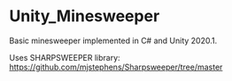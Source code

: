 # Unity_Minesweeper
Basic minesweeper implemented in C# and Unity 2020.1.

Uses SHARPSWEEPER library:
https://github.com/mjstephens/Sharpsweeper/tree/master
